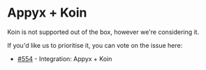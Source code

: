 # Appyx + Koin

Koin is not supported out of the box, however we're considering it.

If you'd like us to prioritise it, you can vote on the issue here: 

- [#554](https://github.com/bumble-tech/appyx/issues/554) - Integration: Appyx + Koin
